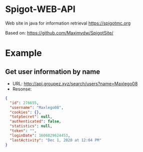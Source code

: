 # Spigot-WEB-API

Web site in java for information retrieval https://spigotmc.org

Based on: https://github.com/Maximvdw/SpigotSite/

# Example

## Get user information by name

* URL: http://api.groupez.xyz/search/users?name=Maxlego08
* Resonse:
```json
{
  "id": 276655,
  "username": "Maxlego08",
  "cookies": {},
  "totpSecret": null,
  "authenticated": false,
  "statistics": null,
  "token": "",
  "loginDate": 1606829624453,
  "lastActivity": "Dec 1, 2020 at 12:04 PM"
}
```

